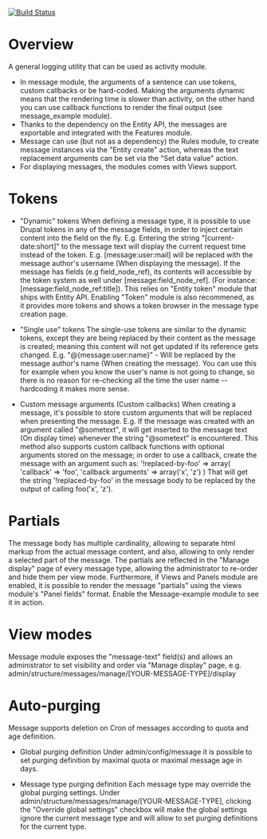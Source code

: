 [![Build Status](https://travis-ci.org/Gizra/message.svg?branch=7.x-1.x)](https://travis-ci.org/Gizra/message)

Overview
========
A general logging utility that can be used as activity module.

* In message module, the arguments of a sentence can use tokens, custom
  callbacks or be hard-coded. Making the arguments dynamic means that the
  rendering time is slower than activity, on the other hand you can use
  callback functions to render the final output (see message_example module).
* Thanks to the dependency on the Entity API, the messages are exportable and
  integrated with the Features module.
* Message can use (but not as a dependency) the Rules module, to create message
  instances via the "Entity create" action, whereas the text replacement
  arguments can be set via the "Set data value" action.
* For displaying messages, the modules comes with Views support.

Tokens
======
* "Dynamic" tokens
  When defining a message type, it is possible to use Drupal tokens in any of the
  message fields, in order to inject certain content into the field on the fly.
  E.g. Entering the string "[current-date:short]" to the message text will
  display the current request time instead of the token.
  E.g. [message:user:mail] will be replaced with the message author's username
  (When displaying the message).
  If the message has fields (e.g field_node_ref), its contents will accessible
  by the token system as well under [message:field_node_ref].
  (For instance: [message:field_node_ref:title]).
  This relies on "Entity token" module that ships with Entity API.
  Enabling "Token" module is also recommened, as it provides more tokens
  and shows a token browser in the message type creation page.

* "Single use" tokens
  The single-use tokens are similar to the dynamic tokens, except they are
  being replaced by their content as the message is created; meaning this
  content will not get updated if its reference gets changed.
  E.g. "@{message:user:name}" - Will be replaced by the message author's name
  (When creating the message).
  You can use this for example when you know the user's name is not going
  to change, so there is no reason for re-checking all the time the user
  name -- hardcoding it makes more sense.

* Custom message arguments (Custom callbacks)
  When creating a message, it's possible to store custom arguments that will be
  replaced when presenting the message.
  E.g. If the message was created with an argument called "@sometext", it will
  get inserted to the message text (On display time) whenever the string
  "@sometext" is encountered.
  This method also supports custom callback functions with optional arguments
  stored on the message; in order to use a callback, create the message with
  an argument such as:
  '!replaced-by-foo' => array(
    'callback' => 'foo',
    'callback arguments' => array('x', 'z')
  )
  That will get the string '!replaced-by-foo' in the message body to be replaced
  by the output of calling foo('x', 'z').

Partials
========
The message body has multiple cardinality, allowing to separate html markup
from the actual message content, and also, allowing to only render a selected
part of the message.
The partials are reflected in the "Manage display" page of every message type,
allowing the administrator to re-order and hide them per view mode.
Furthermore, if Views and Panels module are enabled, it is possible to render
the message "partials" using the views module's "Panel fields" format.
Enable the Message-example module to see it in action.

View modes
==========
Message module exposes the "message-text" field(s) and allows an
administrator to set visibility and order via "Manage display" page, e.g.
admin/structure/messages/manage/[YOUR-MESSAGE-TYPE]/display

Auto-purging
============
Message supports deletion on Cron of messages according to quota and age
definition.

* Global purging definition
  Under admin/config/message it is possible to set purging definition by
  maximal quota or maximal message age in days.

* Message type purging definition
  Each message type may override the global purging settings. Under
  admin/structure/messages/manage/[YOUR-MESSAGE-TYPE], clicking the
  "Override global settings" checkbox will make the global settings ignore the
  current message type and will allow to set purging definitions for the current
  type.


